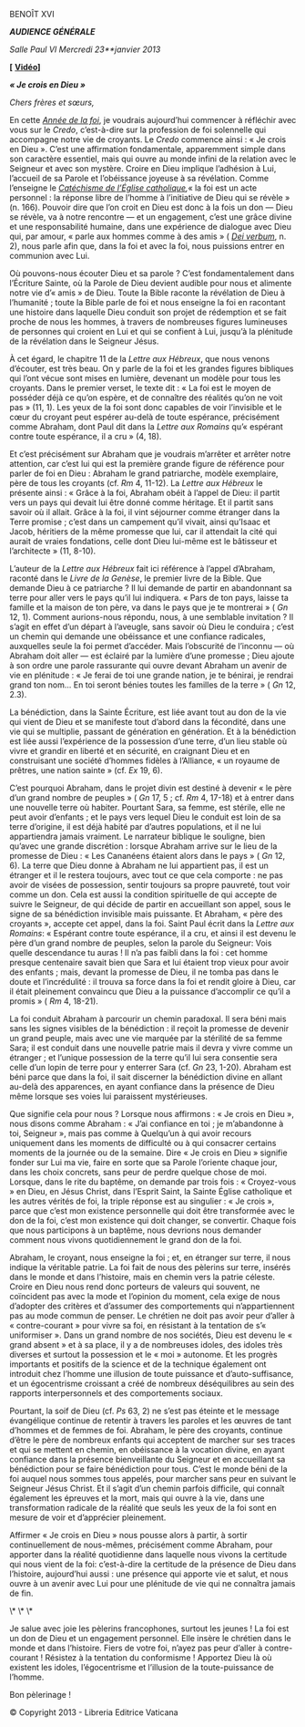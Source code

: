 BENOÎT XVI

***AUDIENCE GÉNÉRALE***

*Salle Paul VI* *Mercredi 23**janvier 2013*

**\[** **[Vidéo](http://player.rv.va/vaticanplayer.asp?language=it&tic=VA_23OYQZ4Y)\]**

***« Je crois en Dieu »***

*Chers frères et sœurs,*

En cette *[Année de la foi](http://www.vatican.va/special/annus_fidei/index_fr.htm)*, je voudrais aujourd’hui commencer à réfléchir avec vous sur le *Credo*, c’est-à-dire sur la profession de foi solennelle qui accompagne notre vie de croyants. Le *Credo* commence ainsi : « Je crois en Dieu ». C’est une affirmation fondamentale, apparemment simple dans son caractère essentiel, mais qui ouvre au monde infini de la relation avec le Seigneur et avec son mystère. Croire en Dieu implique l’adhésion à Lui, l’accueil de sa Parole et l’obéissance joyeuse à sa révélation. Comme l’enseigne le *[Catéchisme de l’Église catholique](http://www.vatican.va/archive/FRA0013/_INDEX.HTM),*« la foi est un acte personnel : la réponse libre de l’homme à l’initiative de Dieu qui se révèle » (n. 166). Pouvoir dire que l’on croit en Dieu est donc à la fois un don — Dieu se révèle, va à notre rencontre — et un engagement, c’est une grâce divine et une responsabilité humaine, dans une expérience de dialogue avec Dieu qui, par amour, « parle aux hommes comme à des amis » ( *[Dei verbum](http://www.vatican.va/archive/hist_councils/ii_vatican_council/documents/vat-ii_const_19651118_dei-verbum_fr.html)*, n. 2), nous parle afin que, dans la foi et avec la foi, nous puissions entrer en communion avec Lui.

Où pouvons-nous écouter Dieu et sa parole ? C’est fondamentalement dans l’Écriture Sainte, où la Parole de Dieu devient audible pour nous et alimente notre vie d’« amis » de Dieu. Toute la Bible raconte la révélation de Dieu à l’humanité ; toute la Bible parle de foi et nous enseigne la foi en racontant une histoire dans laquelle Dieu conduit son projet de rédemption et se fait proche de nous les hommes, à travers de nombreuses figures lumineuses de personnes qui croient en Lui et qui se confient à Lui, jusqu’à la plénitude de la révélation dans le Seigneur Jésus.

À cet égard, le chapitre 11 de la *Lettre aux Hébreux*, que nous venons d’écouter, est très beau. On y parle de la foi et les grandes figures bibliques qui l’ont vécue sont mises en lumière, devenant un modèle pour tous les croyants. Dans le premier verset, le texte dit : « La foi est le moyen de posséder déjà ce qu’on espère, et de connaître des réalités qu’on ne voit pas » (11, 1). Les yeux de la foi sont donc capables de voir l’invisible et le cœur du croyant peut espérer au-delà de toute espérance, précisément comme Abraham, dont Paul dit dans la *Lettre aux Romains* qu’« espérant contre toute espérance, il a cru » (4, 18).

Et c’est précisément sur Abraham que je voudrais m’arrêter et arrêter notre attention, car c’est lui qui est la première grande figure de référence pour parler de foi en Dieu : Abraham le grand patriarche, modèle exemplaire, père de tous les croyants (cf. *Rm* 4, 11-12). La *Lettre aux Hébreux* le présente ainsi : « Grâce à la foi, Abraham obéit à l’appel de Dieu: il partit vers un pays qui devait lui être donné comme héritage. Et il partit sans savoir où il allait. Grâce à la foi, il vint séjourner comme étranger dans la Terre promise ; c’est dans un campement qu’il vivait, ainsi qu’Isaac et Jacob, héritiers de la même promesse que lui, car il attendait la cité qui aurait de vraies fondations, celle dont Dieu lui-même est le bâtisseur et l’architecte » (11, 8-10).

L’auteur de la *Lettre aux Hébreux* fait ici référence à l’appel d’Abraham, raconté dans le *Livre de la Genèse*, le premier livre de la Bible. Que demande Dieu à ce patriarche ? Il lui demande de partir en abandonnant sa terre pour aller vers le pays qu’il lui indiquera. « Pars de ton pays, laisse ta famille et la maison de ton père, va dans le pays que je te montrerai » ( *Gn* 12, 1). Comment aurions-nous répondu, nous, à une semblable invitation ? Il s’agit en effet d’un départ à l’aveugle, sans savoir où Dieu le conduira ; c’est un chemin qui demande une obéissance et une confiance radicales, auxquelles seule la foi permet d’accéder. Mais l’obscurité de l’inconnu — où Abraham doit aller — est éclairé par la lumière d’une promesse ; Dieu ajoute à son ordre une parole rassurante qui ouvre devant Abraham un avenir de vie en plénitude : « Je ferai de toi une grande nation, je te bénirai, je rendrai grand ton nom... En toi seront bénies toutes les familles de la terre » ( *Gn* 12, 2.3).

La bénédiction, dans la Sainte Écriture, est liée avant tout au don de la vie qui vient de Dieu et se manifeste tout d’abord dans la fécondité, dans une vie qui se multiplie, passant de génération en génération. Et à la bénédiction est liée aussi l’expérience de la possession d’une terre, d’un lieu stable où vivre et grandir en liberté et en sécurité, en craignant Dieu et en construisant une société d’hommes fidèles à l’Alliance, « un royaume de prêtres, une nation sainte » (cf. *Ex* 19, 6).

C’est pourquoi Abraham, dans le projet divin est destiné à devenir « le père d’un grand nombre de peuples » ( *Gn* 17, 5 ; cf. *Rm* 4, 17-18) et à entrer dans une nouvelle terre où habiter. Pourtant Sara, sa femme, est stérile, elle ne peut avoir d’enfants ; et le pays vers lequel Dieu le conduit est loin de sa terre d’origine, il est déjà habité par d’autres populations, et il ne lui appartiendra jamais vraiment. Le narrateur biblique le souligne, bien qu’avec une grande discrétion : lorsque Abraham arrive sur le lieu de la promesse de Dieu : « Les Cananéens étaient alors dans le pays » ( *Gn* 12, 6). La terre que Dieu donne à Abraham ne lui appartient pas, il est un étranger et il le restera toujours, avec tout ce que cela comporte : ne pas avoir de visées de possession, sentir toujours sa propre pauvreté, tout voir comme un don. Cela est aussi la condition spirituelle de qui accepte de suivre le Seigneur, de qui décide de partir en accueillant son appel, sous le signe de sa bénédiction invisible mais puissante. Et Abraham, « père des croyants », accepte cet appel, dans la foi. Saint Paul écrit dans la *Lettre aux Romains*: « Espérant contre toute espérance, il a cru, et ainsi il est devenu le père d’un grand nombre de peuples, selon la parole du Seigneur: Vois quelle descendance tu auras ! Il n’a pas faibli dans la foi : cet homme presque centenaire savait bien que Sara et lui étaient trop vieux pour avoir des enfants ; mais, devant la promesse de Dieu, il ne tomba pas dans le doute et l’incrédulité : il trouva sa force dans la foi et rendit gloire à Dieu, car il était pleinement convaincu que Dieu a la puissance d’accomplir ce qu’il a promis » ( *Rm* 4, 18-21).

La foi conduit Abraham à parcourir un chemin paradoxal. Il sera béni mais sans les signes visibles de la bénédiction : il reçoit la promesse de devenir un grand peuple, mais avec une vie marquée par la stérilité de sa femme Sara; il est conduit dans une nouvelle patrie mais il devra y vivre comme un étranger ; et l’unique possession de la terre qu’il lui sera consentie sera celle d’un lopin de terre pour y enterrer Sara (cf. *Gn* 23, 1-20). Abraham est béni parce que dans la foi, il sait discerner la bénédiction divine en allant au-delà des apparences, en ayant confiance dans la présence de Dieu même lorsque ses voies lui paraissent mystérieuses.

Que signifie cela pour nous ? Lorsque nous affirmons : « Je crois en Dieu », nous disons comme Abraham : « J’ai confiance en toi ; je m’abandonne à toi, Seigneur », mais pas comme à Quelqu’un à qui avoir recours uniquement dans les moments de difficulté ou à qui consacrer certains moments de la journée ou de la semaine. Dire « Je crois en Dieu » signifie fonder sur Lui ma vie, faire en sorte que sa Parole l’oriente chaque jour, dans les choix concrets, sans peur de perdre quelque chose de moi. Lorsque, dans le rite du baptême, on demande par trois fois : « Croyez-vous » en Dieu, en Jésus Christ, dans l’Esprit Saint, la Sainte Église catholique et les autres vérités de foi, la triple réponse est au singulier : « Je crois », parce que c’est mon existence personnelle qui doit être transformée avec le don de la foi, c’est mon existence qui doit changer, se convertir. Chaque fois que nous participons à un baptême, nous devrions nous demander comment nous vivons quotidiennement le grand don de la foi.

Abraham, le croyant, nous enseigne la foi ; et, en étranger sur terre, il nous indique la véritable patrie. La foi fait de nous des pèlerins sur terre, insérés dans le monde et dans l’histoire, mais en chemin vers la patrie céleste. Croire en Dieu nous rend donc porteurs de valeurs qui souvent, ne coïncident pas avec la mode et l’opinion du moment, cela exige de nous d’adopter des critères et d’assumer des comportements qui n’appartiennent pas au mode commun de penser. Le chrétien ne doit pas avoir peur d’aller à « contre-courant » pour vivre sa foi, en résistant à la tentation de s’« uniformiser ». Dans un grand nombre de nos sociétés, Dieu est devenu le « grand absent » et à sa place, il y a de nombreuses idoles, des idoles très diverses et surtout la possession et le « moi » autonome. Et les progrès importants et positifs de la science et de la technique également ont introduit chez l’homme une illusion de toute puissance et d’auto-suffisance, et un égocentrisme croissant a créé de nombreux déséquilibres au sein des rapports interpersonnels et des comportements sociaux.

Pourtant, la soif de Dieu (cf. *Ps* 63, 2) ne s’est pas éteinte et le message évangélique continue de retentir à travers les paroles et les œuvres de tant d’hommes et de femmes de foi. Abraham, le père des croyants, continue d’être le père de nombreux enfants qui acceptent de marcher sur ses traces et qui se mettent en chemin, en obéissance à la vocation divine, en ayant confiance dans la présence bienveillante du Seigneur et en accueillant sa bénédiction pour se faire bénédiction pour tous. C’est le monde béni de la foi auquel nous sommes tous appelés, pour marcher sans peur en suivant le Seigneur Jésus Christ. Et il s’agit d’un chemin parfois difficile, qui connaît également les épreuves et la mort, mais qui ouvre à la vie, dans une transformation radicale de la réalité que seuls les yeux de la foi sont en mesure de voir et d’apprécier pleinement.

Affirmer « Je crois en Dieu » nous pousse alors à partir, à sortir continuellement de nous-mêmes, précisément comme Abraham, pour apporter dans la réalité quotidienne dans laquelle nous vivons la certitude qui nous vient de la foi: c’est-à-dire la certitude de la présence de Dieu dans l’histoire, aujourd’hui aussi : une présence qui apporte vie et salut, et nous ouvre à un avenir avec Lui pour une plénitude de vie qui ne connaîtra jamais de fin.

\\* \\* \\*

Je salue avec joie les pèlerins francophones, surtout les jeunes ! La foi est un don de Dieu et un engagement personnel. Elle insère le chrétien dans le monde et dans l’histoire. Fiers de votre foi, n’ayez pas peur d’aller à contre-courant ! Résistez à la tentation du conformisme ! Apportez Dieu là où existent les idoles, l’égocentrisme et l’illusion de la toute-puissance de l’homme.

Bon pèlerinage !

© Copyright 2013 - Libreria Editrice Vaticana